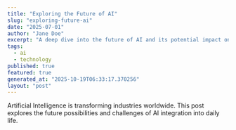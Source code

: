 ```yaml
---
title: "Exploring the Future of AI"
slug: "exploring-future-ai"
date: "2025-07-01"
author: "Jane Doe"
excerpt: "A deep dive into the future of AI and its potential impact on various sectors."
tags:
  - ai
  - technology
published: true
featured: true
generated_at: "2025-10-19T06:33:17.370256"
layout: "post"
---
```


Artificial Intelligence is transforming industries worldwide. This post explores the future possibilities and challenges of AI integration into daily life.